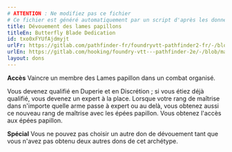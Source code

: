 ```yaml
---
# ATTENTION : Ne modifiez pas ce fichier
# Ce fichier est généré automatiquement par un script d'après les données du module Foundry VTT officiel et de sa traduction
title: Dévouement des lames papillons
titleEn: Butterfly Blade Dedication
id: txo0xFYUfAjdmyjt
urlFr: https://gitlab.com/pathfinder-fr/foundryvtt-pathfinder2-fr/-/blob/master/data/feats/txo0xFYUfAjdmyjt.htm
urlEn: https://gitlab.com/hooking/foundry-vtt---pathfinder-2e/-/blob/master/packs/data/feats.db/butterfly-blade-dedication.json
layout: dons
---
```

**Accès** Vaincre un membre des Lames papillon dans un combat organisé.

Vous devenez qualifié en Duperie et en Discrétion ; si vous étiez déjà qualifié, vous devenez un expert à la place. Lorsque votre rang de maîtrise dans n'importe quelle arme passe à expert ou au delà, vous obtenez aussi ce nouveau rang de maîtrise avec les épées papillon. Vous obtenez l'accès aux épées papillon.

**Spécial** Vous ne pouvez pas choisir un autre don de dévouement tant que vous n'avez pas obtenu deux autres dons de cet archétype.
